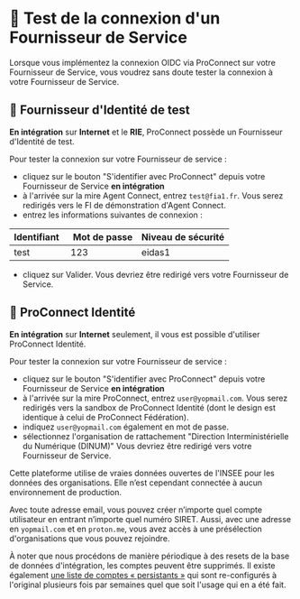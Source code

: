# 🧪 Test de la connexion d'un Fournisseur de Service

Lorsque vous implémentez la connexion OIDC via ProConnect sur votre Fournisseur de Service, vous voudrez sans doute tester la connexion à votre Fournisseur de Service.

## 🔐 Fournisseur d'Identité de test

**En intégration** sur **Internet** et le **RIE**, ProConnect possède un Fournisseur d'Identité de test.

Pour tester la connexion sur votre Fournisseur de service :

- cliquez sur le bouton "S'identifier avec ProConnect" depuis votre Fournisseur de Service **en intégration**
- à l'arrivée sur la mire Agent Connect, entrez `test@fia1.fr`. Vous serez redirigés vers le FI de démonstration d'Agent Connect.
- entrez les informations suivantes de connexion :

| Identifiant  |  Mot de passe | Niveau de sécurité |
| ------------ | ------------- | ------------------ |
| test         | 123           | eidas1             |

- cliquez sur Valider. Vous devriez être redirigé vers votre Fournisseur de Service.

## 🔧 ProConnect Identité

**En intégration** sur **Internet** seulement, il vous est possible d'utiliser ProConnect Identité.

Pour tester la connexion sur votre Fournisseur de service :

- cliquez sur le bouton "S'identifier avec ProConnect" depuis votre Fournisseur de Service **en intégration**
- à l'arrivée sur la mire ProConnect, entrez `user@yopmail.com`. Vous serez redirigés vers la sandbox de ProConnect Identité (dont le design est identique à celui de ProConnect Fédération).
- indiquez `user@yopmail.com` également en mot de passe.
- sélectionnez l'organisation de rattachement "Direction Interministérielle du Numérique (DINUM)" Vous devriez être redirigé vers votre Fournisseur de Service.

Cette plateforme utilise de vraies données ouvertes de l'INSEE pour les données des organisations. Elle n’est cependant connectée à aucun environnement de production.

Avec toute adresse email, vous pouvez créer n’importe quel compte utilisateur en entrant n’importe quel numéro SIRET. Aussi, avec une adresse en `yopmail.com` et en `proton.me`, vous avez accès à une présélection d'organisations que vous pouvez rejoindre.

À noter que nous procédons de manière périodique à des resets de la base de données d'intégration, les comptes peuvent être supprimés. Il existe également [une liste de comptes « persistants »](https://github.com/numerique-gouv/moncomptepro/blob/master/scripts/fixtures.sql#L10) qui sont re-configurés à l'original plusieurs fois par semaines quel que soit l'usage qui en a été fait.
